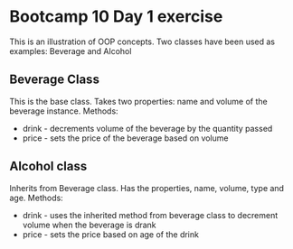 # Bootcamp 10 Day 1 exercise

This is an illustration of OOP concepts. Two classes have been used as examples: Beverage and Alcohol

## Beverage Class
This is the base class. Takes two properties: name and volume of the beverage instance.
Methods:
  - drink - decrements volume of the beverage by the quantity passed
  - price - sets the price of the beverage based on volume

## Alcohol class
Inherits from Beverage class. Has the properties, name, volume, type and age.
Methods:
  - drink - uses the inherited method from beverage class to decrement volume when the beverage is drank
  - price - sets the price based on age of the drink
